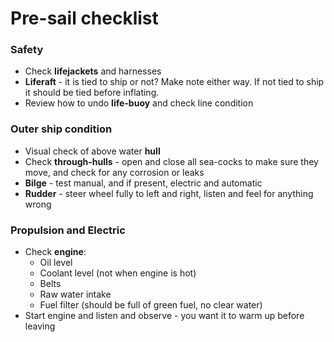 # Pre-sail checklist
### Safety
- Check **lifejackets** and harnesses
- **Liferaft** - it is tied to ship or not? Make note either way. If not tied to ship it should be tied before inflating.
- Review how to undo **life-buoy** and check line condition

### Outer ship condition
- Visual check of above water **hull**
- Check **through-hulls** - open and close all sea-cocks to make sure they move, and check for any corrosion or leaks
- **Bilge** - test manual, and if present, electric and automatic
- **Rudder** - steer wheel fully to left and right, listen and feel for anything wrong

### Propulsion and Electric
- Check **engine**:
	- Oil level
	- Coolant level (not when engine is hot)
	- Belts
	- Raw water intake
	- Fuel filter (should be full of green fuel, no clear water)
- Start engine and listen and observe - you want it to warm up before leaving 